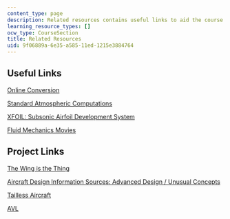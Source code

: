 ```yaml
---
content_type: page
description: Related resources contains useful links to aid the course.
learning_resource_types: []
ocw_type: CourseSection
title: Related Resources
uid: 9f06889a-6e35-a585-11ed-1215e3884764
---
```


Useful Links
------------

[Online Conversion](http://www.onlineconversion.com/)

[Standard Atmospheric Computations](http://www-mdp.eng.cam.ac.uk/web/library/enginfo/aerothermal_dvd_only/aero/atmos/stdatm.html)

[XFOIL: Subsonic Airfoil Development System](http://web.mit.edu/drela/Public/web/xfoil/)

[Fluid Mechanics Movies](http://www.xmarks.com/site/users.rowan.edu/~orlins/fm/movies.html)

Project Links
-------------

[The Wing is the Thing](http://www.twitt.org/)

[Aircraft Design Information Sources: Advanced Design / Unusual Concepts](http://www.dept.aoe.vt.edu/~mason/Mason/ACiADblended.html)

[Tailless Aircraft](http://www.desktopaero.com/appliedaero/configuration/tailless.html)

[AVL](http://web.mit.edu/drela/Public/web/avl/)